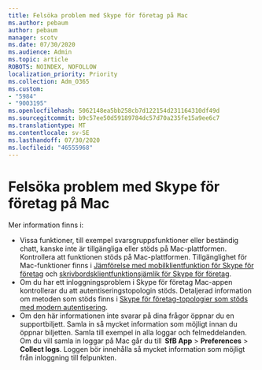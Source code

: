 ```yaml
---
title: Felsöka problem med Skype för företag på Mac
ms.author: pebaum
author: pebaum
manager: scotv
ms.date: 07/30/2020
ms.audience: Admin
ms.topic: article
ROBOTS: NOINDEX, NOFOLLOW
localization_priority: Priority
ms.collection: Adm_O365
ms.custom:
- "5984"
- "9003195"
ms.openlocfilehash: 5062148ea5bb258cb7d122154d231164310df49d
ms.sourcegitcommit: b9c57ee50d59189784dc57d70a235fe15a9ee6c7
ms.translationtype: MT
ms.contentlocale: sv-SE
ms.lasthandoff: 07/30/2020
ms.locfileid: "46555968"
---
```

# <a name="troubleshoot-issues-with-skype-for-business-on-mac"></a>Felsöka problem med Skype för företag på Mac

Mer information finns i: 

- Vissa funktioner, till exempel svarsgruppsfunktioner eller beständig chatt, kanske inte är tillgängliga eller stöds på Mac-plattformen. Kontrollera att funktionen stöds på Mac-plattformen. Tillgänglighet för Mac-funktioner finns i [Jämförelse med mobilklientfunktion för Skype för företag](https://technet.microsoft.com/library/Dn951412.aspx) och [skrivbordsklientfunktionsjämlik för Skype för företag](https://docs.microsoft.com/skypeforbusiness/plan-your-deployment/clients-and-devices/desktop-feature-comparison).
- Om du har ett inloggningsproblem i Skype för företag Mac-appen kontrollerar du att autentiseringstopologin stöds. Detaljerad information om metoden som stöds finns i [Skype för företag-topologier som stöds med modern autentisering](https://docs.microsoft.com/skypeforbusiness/plan-your-deployment/modern-authentication/topologies-supported).  
- Om den här informationen inte svarar på dina frågor öppnar du en supportbiljett. Samla in så mycket information som möjligt innan du öppnar biljetten. Samla till exempel in alla loggar och felmeddelanden. Om du vill samla in loggar på Mac går du till  **SfB App**  >  **Preferences**  >  **Collect logs**.  Loggen bör innehålla så mycket information som möjligt från inloggning till felpunkten.